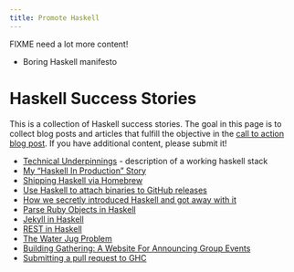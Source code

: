 ```yaml
---
title: Promote Haskell
---
```


FIXME need a lot more content!

* Boring Haskell manifesto

# Haskell Success Stories

This is a collection of Haskell success stories. The goal in this page is to
collect blog posts and articles that fulfill the objective in the [call to
action blog post](http://www.snoyman.com/blog/2017/04/haskell-success-stories).
If you have additional content, please submit it!

+ [Technical Underpinnings](http://blog.newbusinessmonitor.co.uk/posts/2017-04-25-technical-underpinnings.html) - description of a working haskell stack
+ [My “Haskell In Production” Story](https://medium.com/@djoyner/my-haskell-in-production-story-e48897ed54c)
+ [Shipping Haskell via Homebrew](http://chrispenner.ca/post/homebrew-haskell)
+ [Use Haskell to attach binaries to GitHub releases](http://taylor.fausak.me/2016/05/09/add-files-to-github-releases/)
+ [How we secretly introduced Haskell and got away with it](https://tech.channable.com/posts/2017-02-24-how-we-secretly-introduced-haskell-and-got-away-with-it.html)
+ [Parse Ruby Objects in Haskell](https://filib.io/posts/2017-04-24-parse-ruby-objects-in-haskell.html)
+ [Jekyll in Haskell](https://github.com/2016rshah/heckle)
+ [REST in Haskell](http://maciek.io/rest-api-in-haskell/)
+ [The Water Jug Problem](http://clrnd.com.ar/posts/2017-04-21-the-water-jug-problem-in-hedgehog.html)
+ [Building Gathering: A Website For Announcing Group Events](https://gilmi.me/post/2017/04/25/building-gathering)
+ [Submitting a pull request to GHC](https://chris-martin.org/2017/phabricator-ghc-pull-request)
